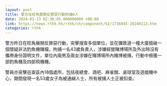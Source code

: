 ```yaml
---
layout: post
title: 警方在旺角展開反罪惡行動拘捕6人
date: 2024-01-13 02:36:05.000000000 +08:00
link: https://news.rthk.hk/rthk/ch/component/k2/1736045-20240113.htm
categories: rthk
---
```


警方昨日在旺角展開反罪惡行動，突擊搜查多個單位，並在彌敦道一幢大廈搗破一個懷疑非法釣魚機賭檔，拘捕一名43歲負責人，涉嫌經營賭博場所及外出時沒有攜帶身份證明文件，單位內兩男及兩女涉嫌在賭博場所內賭博被捕，行動中檢獲一部釣魚機及四部飛機機。

警員亦突擊巡查區內18個處所，包括夜總會、酒吧、麻雀館、桌球室及遊戲機中心，期間發現一名53歲女子為被通緝人士，所有被捕人士正被扣查。
